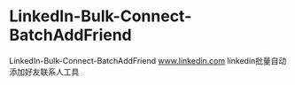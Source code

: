 # LinkedIn-Bulk-Connect-BatchAddFriend
LinkedIn-Bulk-Connect-BatchAddFriend www.linkedin.com linkedin批量自动添加好友联系人工具
